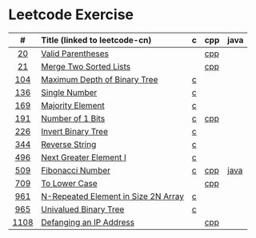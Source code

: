 # Leetcode Exercise





|                           #                            | Title (linked to leetcode-cn)                                | c                                                        | cpp                                              | java                                        |
| :----------------------------------------------------: | :----------------------------------------------------------- | -------------------------------------------------------- | ------------------------------------------------ | ------------------------------------------- |
|          [20](./src/0020-valid-parentheses/)           | [ Valid Parentheses](https://leetcode-cn.com/problems/valid-parentheses) |                                                          | [cpp](./src/0020-valid-parentheses/01.cpp)       |                                             |
|        [21](./src/0021-merge-two-sorted-lists)         | [Merge Two Sorted Lists](https://leetcode-cn.com/problems/merge-two-sorted-lists/) |                                                          | [cpp](./src/0021-merge-two-sorted-lists/01.cpp)  |                                             |
|    [104](./src/0104-maximum-depth-of-binary-tree/)     | [Maximum Depth of Binary Tree](https://leetcode-cn.com/problems/maximum-depth-of-binary-tree/) | [c](./src/0104-maximum-depth-of-binary-tree/01.c)        |                                                  |                                             |
|            [136](./src/0136-single-number/)            | [Single Number](https://leetcode-cn.com/problems/single-number) | [c](./src/0136-single-number/01.c)                       |                                                  |                                             |
|          [169](./src/0169-majority-element/)           | [Majority Element](https://leetcode-cn.com/problems/majority-element/) | [c](./src/0169-majority-element/01.c)                    |                                                  |                                             |
|          [191](./src/0191-number-of-1-bits/)           | [Number of 1 Bits](https://leetcode-cn.com/problems/number-of-1-bits) | [c](./src/0191-number-of-1-bits/02.c)                    | [cpp](./src/0191-number-of-1-bits/01.cpp)        |                                             |
|          [226](./src/0226-invert-binary-tree)          | [Invert Binary Tree](https://leetcode-cn.com/problems/invert-binary-tree/) | [c](./src/0226-invert-binary-tree/01.c)                  |                                                  |                                             |
|           [344](./src/0344-reverse-string/)            | [Reverse String](https://leetcode-cn.com/problems/reverse-string/) | [c](./src/0344-reverse-string/01.c)                      |                                                  |                                             |
|           [496](./src/0496-next-great-numb/)           | [Next Greater Element I](https://leetcode-cn.com/problems/next-greater-element-i) | [c](./src/0496-next-great-numb/02.c)                     |                                                  |                                             |
|          [509](./src/0509-fibonacci-number/)           | [Fibonacci Number](https://leetcode-cn.com/problems/fibonacci-number) | [c](./src/0509-fibonacci-number/01.c)                    | [cpp](./src/0509-fibonacci-number/02.cpp)        | [java](./src/0509-fibonacci-number/03.java) |
|            [709](./src/0709-to-lower-case/)            | [To Lower Case](https://leetcode-cn.com/problems/to-lower-case/) |                                                          | [cpp](./src/0709-to-lower-case/01.cpp)           |                                             |
| [961](./src/0961-n-repeated-element-in-size-2n-array/) | [N-Repeated Element in Size 2N Array](https://leetcode-cn.com/problems/n-repeated-element-in-size-2n-array) | [c](./src/0961-n-repeated-element-in-size-2n-array/01.c) |                                                  |                                             |
|          [965](./src/univalued-binary-tree/)           | [Univalued Binary Tree](https://leetcode-cn.com/problems/univalued-binary-tree/) | [c](./src/univalued-binary-tree/01.c)                    |                                                  |                                             |
|       [1108](./src/1108-defanging-an-ip-address)       | [Defanging an IP Address](https://leetcode-cn.com/problems/defanging-an-ip-address/) |                                                          | [cpp](./src/1108-defanging-an-ip-address/01.cpp) |                                             |

